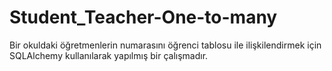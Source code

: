 # Student_Teacher-One-to-many
Bir okuldaki öğretmenlerin numarasını öğrenci tablosu ile ilişkilendirmek için SQLAlchemy kullanılarak yapılmış bir çalışmadır.
